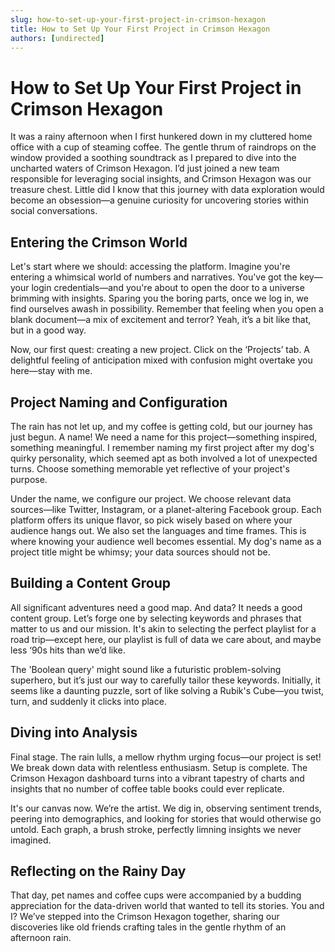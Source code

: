 ```yaml
---
slug: how-to-set-up-your-first-project-in-crimson-hexagon
title: How to Set Up Your First Project in Crimson Hexagon
authors: [undirected]
---
```


# How to Set Up Your First Project in Crimson Hexagon

It was a rainy afternoon when I first hunkered down in my cluttered home office with a cup of steaming coffee. The gentle thrum of raindrops on the window provided a soothing soundtrack as I prepared to dive into the uncharted waters of Crimson Hexagon. I’d just joined a new team responsible for leveraging social insights, and Crimson Hexagon was our treasure chest. Little did I know that this journey with data exploration would become an obsession—a genuine curiosity for uncovering stories within social conversations.

## Entering the Crimson World

Let's start where we should: accessing the platform. Imagine you're entering a whimsical world of numbers and narratives. You've got the key—your login credentials—and you're about to open the door to a universe brimming with insights. Sparing you the boring parts, once we log in, we find ourselves awash in possibility. Remember that feeling when you open a blank document—a mix of excitement and terror? Yeah, it’s a bit like that, but in a good way.

Now, our first quest: creating a new project. Click on the ‘Projects’ tab. A delightful feeling of anticipation mixed with confusion might overtake you here—stay with me.

## Project Naming and Configuration

The rain has not let up, and my coffee is getting cold, but our journey has just begun. A name! We need a name for this project—something inspired, something meaningful. I remember naming my first project after my dog's quirky personality, which seemed apt as both involved a lot of unexpected turns. Choose something memorable yet reflective of your project's purpose.

Under the name, we configure our project. We choose relevant data sources—like Twitter, Instagram, or a planet-altering Facebook group. Each platform offers its unique flavor, so pick wisely based on where your audience hangs out. We also set the languages and time frames. This is where knowing your audience well becomes essential. My dog's name as a project title might be whimsy; your data sources should not be.

## Building a Content Group

All significant adventures need a good map. And data? It needs a good content group. Let’s forge one by selecting keywords and phrases that matter to us and our mission. It's akin to selecting the perfect playlist for a road trip—except here, our playlist is full of data we care about, and maybe less ‘90s hits than we’d like.

The 'Boolean query' might sound like a futuristic problem-solving superhero, but it’s just our way to carefully tailor these keywords. Initially, it seems like a daunting puzzle, sort of like solving a Rubik's Cube—you twist, turn, and suddenly it clicks into place.

## Diving into Analysis

Final stage. The rain lulls, a mellow rhythm urging focus—our project is set! We break down data with relentless enthusiasm. Setup is complete. The Crimson Hexagon dashboard turns into a vibrant tapestry of charts and insights that no number of coffee table books could ever replicate.

It's our canvas now. We’re the artist. We dig in, observing sentiment trends, peering into demographics, and looking for stories that would otherwise go untold. Each graph, a brush stroke, perfectly limning insights we never imagined.

## Reflecting on the Rainy Day

That day, pet names and coffee cups were accompanied by a budding appreciation for the data-driven world that wanted to tell its stories. You and I? We’ve stepped into the Crimson Hexagon together, sharing our discoveries like old friends crafting tales in the gentle rhythm of an afternoon rain.